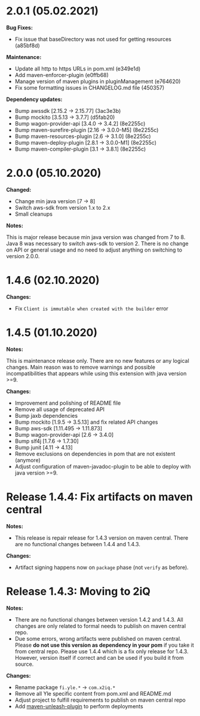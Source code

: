 # 2.0.1 (05.02.2021)

**Bug Fixes:**

- Fix issue that baseDirectory was not used for getting resources (a85bf8d)

**Maintenance:**

- Update all http to https URLs in pom.xml (e349e1d)
- Add maven-enforcer-plugin (e0ffb68)
- Manage version of maven plugins in pluginManagement (e764620)
- Fix some formatting issues in CHANGELOG.md file (450357)

**Dependency updates:**

- Bump awssdk [2.15.2 -> 2.15.77] (3ac3e3b)
- Bump mockito [3.5.13 -> 3.7.7] (d5fab20)
- Bump wagon-provider-api [3.4.0 -> 3.4.2] (8e2255c)
- Bump maven-surefire-plugin [2.16 -> 3.0.0-M5] (8e2255c)
- Bump maven-resources-plugin [2.6 -> 3.1.0] (8e2255c)
- Bump maven-deploy-plugin [2.8.1 -> 3.0.0-M1] (8e2255c)
- Bump maven-compiler-plugin [3.1 -> 3.8.1] (8e2255c)

# 2.0.0 (05.10.2020)

**Changed:**

- Change min java version [7 -> 8]
- Switch aws-sdk from version 1.x to 2.x
- Small cleanups

**Notes:**

This is major release because min java version was changed from 7 to 8.
Java 8 was necessary to switch aws-sdk to version 2.
There is no change on API or general usage and no need to adjust anything on switching to version 2.0.0.

# 1.4.6 (02.10.2020)

**Changes:**

- Fix `Client is immutable when created with the builder` error

# 1.4.5 (01.10.2020)

**Notes:**

This is maintenance release only.
There are no new features or any logical changes.
Main reason was to remove warnings and possible incompatibilities that appears while using this extension with java version >=9.

**Changes:**

- Improvement and polishing of README file
- Remove all usage of deprecated API
- Bump jaxb dependencies
- Bump mockito [1.9.5 -> 3.5.13] and fix related API changes
- Bump aws-sdk [1.11.495 -> 1.11.873]
- Bump wagon-provider-api [2.6 -> 3.4.0]
- Bump slf4j [1.7.6 -> 1.7.30]
- Bump junit [4.11 -> 4.13]
- Remove exclusions on dependencies in pom that are not existent (anymore)
- Adjust configuration of maven-javadoc-plugin to be able to deploy with java version >=9.

# Release 1.4.4: Fix artifacts on maven central

**Notes:**

- This release is repair release for 1.4.3 version on maven central. There are no functional changes between 1.4.4 and 1.4.3.

**Changes:**

- Artifact signing happens now on `package` phase (not `verify` as before).

# Release 1.4.3: Moving to 2iQ

**Notes:**

- There are no functional changes between version 1.4.2 and 1.4.3. All changes are only related to formal needs to publish on maven central repo.
- Due some errors, wrong artifacts were published on maven central. Please **do not use this version as dependency in your pom** if you take it from central repo. Please use 1.4.4 which is a fix only release for 1.4.3. However, version itself if correct and can be used if you build it from source.

**Changes:**

- Rename package `fi.yle.*` -> `com.x2iq.*`
- Remove all Yle specific content from pom.xml and README.md
- Adjust project to fulfill requirements to publish on maven central repo
- Add [maven-unleash-plugin](https://github.com/shillner/unleash-maven-plugin) to perform deployments
